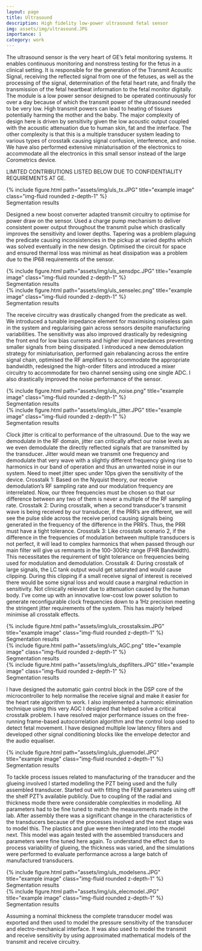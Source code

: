 ```yaml
---
layout: page
title: Ultrasound
description: High fidelity low-power ultrasound fetal sensor
img: assets/img/ultrasound.JPG
importance: 1
category: work
---
```


The ultrasound sensor is the very heart of GE’s fetal monitoring systems. It enables continuous monitoring and nonstress testing for the fetus in a clinical setting. It is responsible for the generation of the Transmit Acoustic Signal, receiving the reflected signal from one of the fetuses, as well as the processing of the signal, determination of the fetal heart rate, and finally the transmission of the fetal heartbeat information to the fetal monitor digitally. The module is a low power sensor designed to be operated continuously for over a day because of which the transmit power of the ultrasound needed to be very low. High transmit powers can lead to heating of tissues potentially harming the mother and the baby. The major complexity of design here is driven by sensitivity given the low acoustic output coupled with the acoustic attenuation due to human skin, fat and the interface. The other complexity is that this is a multiple transducer system leading to various types of crosstalk causing signal confusion, interference, and noise. We have also performed extensive miniaturisation of the electronics to accommodate all the electronics in this small sensor instead of the large Corometrics device.

LIMITED CONTRIBUTIONS LISTED BELOW DUE TO CONFIDENTIALITY REQUIREMENTS AT GE.

<div class="img">
        {% include figure.html path="assets/img/uls_tx.JPG" title="example image" class="img-fluid rounded z-depth-1" %}
</div>
<div class="caption">
    Segmentation results
</div>

Designed a new boost converter adapted transmit circuitry to optimise for power draw on the sensor. Used a charge pump mechanism to deliver consistent power output throughout the transmit pulse which drastically improves the sensitivity and lower depths. Tapering was a problem plaguing the predicate causing inconsistencies in the pickup at varied depths which was solved eventually in the new design. Optimised the circuit for space and ensured thermal loss was minimal as heat dissipation was a problem due to the IP68 requirements of the sensor.

<div class="img">
        {% include figure.html path="assets/img/uls_sensdpc.JPG" title="example image" class="img-fluid rounded z-depth-1" %}
</div>
<div class="caption">
    Segmentation results
</div>

<div class="img">
        {% include figure.html path="assets/img/uls_senselec.png" title="example image" class="img-fluid rounded z-depth-1" %}
</div>
<div class="caption">
    Segmentation results
</div>

The receive circuitry was drastically changed from the predicate as well. We introduced a tunable impedance element for maximising noiseless gain in the system and regularising gain across sensors despite manufacturing variabilities. The sensitivity was also improved drastically by redesigning the front end for low bias currents and higher input impedances preventing smaller signals from being dissipated. I introduced a new demodulation strategy for miniaturisation, performed gain rebalancing across the entire signal chain, optimised the RF amplifiers to accommodate the appropriate bandwidth, redesigned the high-order filters and introduced a mixer circuitry to accommodate for two channel sensing using one single ADC. I also drastically improved the noise performance of the sensor. 

<div class="img">
        {% include figure.html path="assets/img/uls_noise.png" title="example image" class="img-fluid rounded z-depth-1" %}
</div>
<div class="caption">
    Segmentation results
</div>

<div class="img">
        {% include figure.html path="assets/img/uls_jitter.JPG" title="example image" class="img-fluid rounded z-depth-1" %}
</div>
<div class="caption">
    Segmentation results
</div>

Clock jitter is critical to performance of the ultrasound. Due to the way we demodulate in the RF domain, jitter can critically affect our noise levels as we even demodulate the directly reflected signals that are transmitted by the transducer. Jitter would mean we transmit one frequency and demodulate that very wave with a slightly different frequency giving rise to harmonics in our band of operation and thus an unwanted noise in our system. Need to meet jitter spec under 10ps given the sensitivity of the device.
Crosstalk 1: Based on the Nyquist theory, our receive demodulation’s RF sampling rate and our modulation frequency are interrelated. Now, our three frequencies must be chosen so that our difference between any two of them is never a multiple of the RF sampling rate.
Crosstalk 2: During crosstalk, when a second transducer's transmit wave is being received by our transducer, if the PRR’s are different, we will see the pulse slide across the receive period causing signals being generated in the frequency of the difference in the PRR’s. Thus, the PRR must have a tight tolerance.
Crosstalk 3: Like crosstalk scenario 2, if the difference in the frequencies of modulation between multiple transducers is not perfect, it will lead to complex harmonics that when passed through our main filter will give us remnants in the 100-300Hz range (FHR Bandwidth). This necessitates the requirement of tight tolerance on frequencies being used for modulation and demodulation.
Crosstalk 4: During crosstalk of large signals, the LC tank output would get saturated and would cause clipping. During this clipping if a small receive signal of interest is received there would be some signal loss and would cause a marginal reduction in sensitivity. Not clinically relevant due to attenuation caused by the human body.
I’ve come up with an innovative low-cost low power solution to generate reconfigurable clock frequencies down to a 1Hz precision meeting the stringent jitter requirements of the system. This has majorly helped minimise all crosstalk effects. 

<div class="img">
        {% include figure.html path="assets/img/uls_crosstalksim.JPG" title="example image" class="img-fluid rounded z-depth-1" %}
</div>
<div class="caption">
    Segmentation results
</div>

<div class="img">
        {% include figure.html path="assets/img/uls_AGC.png" title="example image" class="img-fluid rounded z-depth-1" %}
</div>
<div class="caption">
    Segmentation results
</div>

<div class="img">
        {% include figure.html path="assets/img/uls_dspfilters.JPG" title="example image" class="img-fluid rounded z-depth-1" %}
</div>
<div class="caption">
    Segmentation results
</div>

I have designed the automatic gain control block in the DSP core of the microcontroller to help normalise the receive signal and make it easier for the heart rate algorithm to work. I also implemented a harmonic elimination technique using this very AGC I designed that helped solve a critical crosstalk problem. I have resolved major performance issues on the free-running frame-based autocorrelation algorithm and the control loop used to detect fetal movement. I have designed multiple low latency filters and developed other signal conditioning blocks like the envelope detector and the audio equaliser. 

<div class="img">
        {% include figure.html path="assets/img/uls_gluemodel.JPG" title="example image" class="img-fluid rounded z-depth-1" %}
</div>
<div class="caption">
    Segmentation results
</div>

To tackle process issues related to manufacturing of the transducer and the glueing involved I started modelling the PZT being used and the fully assembled transducer. Started out with fitting the FEM parameters using off the shelf PZT’s available publicly. Due to coupling of the radial and thickness mode there were considerable complexities in modelling. All parameters had to be fine tuned to match the measurements made in the lab. After assembly there was a significant change in the characteristics of the transducers because of the processes involved and the next stage was to model this. The plastics and glue were then integrated into the model next. This model was again tested with the assembled transducers and parameters were fine tuned here again. To understand the effect due to process variability of glueing, the thickness was varied, and the simulations were performed to evaluate performance across a large batch of manufactured transducers.

<div class="img">
        {% include figure.html path="assets/img/uls_modelsens.JPG" title="example image" class="img-fluid rounded z-depth-1" %}
</div>
<div class="caption">
    Segmentation results
</div>

<div class="img">
        {% include figure.html path="assets/img/uls_elecmodel.JPG" title="example image" class="img-fluid rounded z-depth-1" %}
</div>
<div class="caption">
    Segmentation results
</div>

Assuming a nominal thickness the complete transducer model was exported and then used to model the pressure sensitivity of the transducer and electro-mechanical interface. It was also used to model the transmit and receive sensitivity by using approximated mathematical models of the transmit and receive circuitry.
